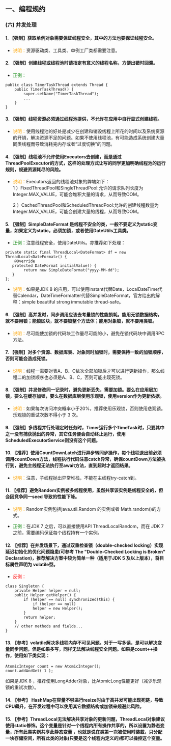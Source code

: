 
## 一、编程规约


### (六) 并发处理

#### 1. 【强制】获取单例对象需要保证线程安全，其中的方法也要保证线程安全。

- <font color="orange">说明：</font>资源驱动类、工具类、单例工厂类都需要注意。

#### 2. 【强制】创建线程或线程池时请指定有意义的线程名称，方便出错时回溯。

- <font color="green">正例：</font>

```
public class TimerTaskThread extends Thread {
    public TimerTaskThread() {
        super.setName("TimerTaskThread");
        ...
    }
}
```

#### 3. 【强制】线程资源必须通过线程池提供，不允许在应用中自行显式创建线程。

- <font color="orange">说明：</font>使用线程池的好处是减少在创建和销毁线程上所花的时间以及系统资源的开销，解决资源不足的问题。如果不使用线程池，有可能造成系统创建大量同类线程而导致消耗完内存或者“过度切换”的问题。

#### 4. 【强制】线程池不允许使用Executors去创建，而是通过ThreadPoolExecutor的方式，这样的处理方式让写的同学更加明确线程池的运行规则，规避资源耗尽的风险。

- <font color="orange">说明：</font>Executors返回的线程池对象的弊端如下：  
    1 ）FixedThreadPool和SingleThreadPool:允许的请求队列长度为Integer.MAX_VALUE，可能会堆积大量的请求，从而导致OOM。  

    2 ）CachedThreadPool和ScheduledThreadPool:允许的创建线程数量为Integer.MAX_VALUE，可能会创建大量的线程，从而导致OOM。  

#### 5. 【强制】SimpleDateFormat 是线程不安全的类，一般不要定义为static变量，如果定义为static，必须加锁，或者使用DateUtils工具类。

- <font color="green">正例：</font>注意线程安全，使用DateUtils。亦推荐如下处理：

```
private static final ThreadLocal<DateFormat> df = new ThreadLocal<DateFormat>() {
	@Override
   protected DateFormat initialValue() {
   		return new SimpleDateFormat("yyyy-MM-dd");
   }
};
```

- <font color="orange">说明：</font>如果是JDK 8 的应用，可以使用Instant代替Date，LocalDateTime代替Calendar，DateTimeFormatter代替SimpleDateFormat，官方给出的解释：simple beautiful strong immutable thread-safe。

#### 6. 【强制】高并发时，同步调用应该去考量锁的性能损耗。能用无锁数据结构，就不要用锁；能锁区块，就不要锁整个方法体；能用对象锁，就不要用类锁。

- <font color="orange">说明：</font>尽可能使加锁的代码块工作量尽可能的小，避免在锁代码块中调用RPC方法。

#### 7. 【强制】对多个资源、数据库表、对象同时加锁时，需要保持一致的加锁顺序，否则可能会造成死锁。

- <font color="orange">说明：</font>线程一需要对表A、B、C依次全部加锁后才可以进行更新操作，那么线程二的加锁顺序也必须是A、B、C，否则可能出现死锁。

#### 8. 【强制】并发修改同一记录时，避免更新丢失，需要加锁。要么在应用层加锁，要么在缓存加锁，要么在数据库层使用乐观锁，使用version作为更新依据。

- <font color="orange">说明：</font>如果每次访问冲突概率小于20%，推荐使用乐观锁，否则使用悲观锁。乐观锁的重试次数不得小于 3 次。

#### 9. 【强制】多线程并行处理定时任务时，Timer运行多个TimeTask时，只要其中之一没有捕获抛出的异常，其它任务便会自动终止运行，使用ScheduledExecutorService则没有这个问题。

#### 10. 【推荐】使用CountDownLatch进行异步转同步操作，每个线程退出前必须调用countDown方法，线程执行代码注意catch异常，确保countDown方法被执行到，避免主线程无法执行至await方法，直到超时才返回结果。

- <font color="orange">说明：</font>注意，子线程抛出异常堆栈，不能在主线程try-catch到。

#### 11. 【推荐】避免Random实例被多线程使用，虽然共享该实例是线程安全的，但会因竞争同一seed 导致的性能下降。

- <font color="orange">说明：</font>Random实例包括java.util.Random 的实例或者 Math.random()的方式。

- <font color="green">正例：</font>在JDK 7 之后，可以直接使用API ThreadLocalRandom，而在 JDK 7 之前，需要编码保证每个线程持有一个实例。

#### 12. 【推荐】在并发场景下，通过双重检查锁（double-checked locking）实现延迟初始化的优化问题隐患(可参考 The "Double-Checked Locking is Broken" Declaration)，推荐解决方案中较为简单一种（适用于JDK 5 及以上版本），将目标属性声明为 volatile型。

- <font color="red">反例：</font>

```
class Singleton {
    private Helper helper = null;
    public Helper getHelper() {
        if (helper == null) synchronized(this) {
            if (helper == null)
            helper = new Helper();
        }
        return helper;
    }
    // other methods and fields...
}
```

#### 13. 【参考】volatile解决多线程内存不可见问题。对于一写多读，是可以解决变量同步问题，但是如果多写，同样无法解决线程安全问题。如果是count++操作，使用如下类实现：

```
AtomicInteger count = new AtomicInteger(); 
count.addAndGet( 1 );
```

如果是JDK 8 ，推荐使用LongAdder对象，比AtomicLong性能更好（减少乐观锁的重试次数）。

#### 14. 【参考】 HashMap在容量不够进行resize时由于高并发可能出现死链，导致CPU飙升，在开发过程中可以使用其它数据结构或加锁来规避此风险。

#### 15. 【参考】ThreadLocal无法解决共享对象的更新问题，ThreadLocal对象建议使用static修饰。这个变量是针对一个线程内所有操作共享的，所以设置为静态变量，所有此类实例共享此静态变量 ，也就是说在类第一次被使用时装载，只分配一块存储空间，所有此类的对象(只要是这个线程内定义的)都可以操控这个变量。